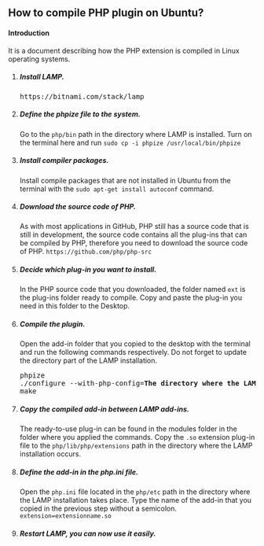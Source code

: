 <h2>How to compile PHP plugin on Ubuntu?</h2>
<h4>Introduction</h4>
It is a document describing how the PHP extension is compiled in Linux operating systems.

<ol>

<li>
<h5>Install LAMP.</h5>
<pre>https://bitnami.com/stack/lamp</pre>
</li>

<li>
<h5>Define the phpize file to the system.</h5>
Go to the <code>php/bin</code> path in the directory where LAMP is installed. Turn on the terminal here and run <code>sudo cp -i phpize /usr/local/bin/phpize</code>
</li>

<li>
<h5>Install compiler packages.</h5>
Install compile packages that are not installed in Ubuntu from the terminal with the <code>sudo apt-get install autoconf</code> command.
</li>

<li>
<h5>Download the source code of PHP.</h5>
As with most applications in GitHub, PHP still has a source code that is still in development, the source code contains all the plug-ins that can be compiled by PHP, therefore you need to download the source code of PHP. <code>https://github.com/php/php-src</code>
</li>

<li>
<h5>Decide which plug-in you want to install.</h5>
In the PHP source code that you downloaded, the folder named <code>ext</code> is the plug-ins folder ready to compile. Copy and paste the plug-in you need in this folder to the Desktop.
</li>

<li>
<h5>Compile the plugin.</h5>
Open the add-in folder that you copied to the desktop with the terminal and run the following commands respectively. Do not forget to update the directory part of the LAMP installation.
<pre>
phpize
./configure --with-php-config=<strong>The directory where the LAMP installation took</strong> place/php/bin/php-config
make
</pre>
</li>

<li>
<h5>Copy the compiled add-in between LAMP add-ins.</h5>
The ready-to-use plug-in can be found in the modules folder in the folder where you applied the commands. Copy the <code>.so</code> extension plug-in file to the <code>php/lib/php/extensions</code> path in the directory where the LAMP installation occurs.
</li>


<li>
<h5>Define the add-in in the php.ini file.</h5>
Open the <code>php.ini</code> file located in the <code>php/etc</code> path in the directory where the LAMP installation takes place. Type the name of the add-in that you copied in the previous step without a semicolon. <code>extension=extensionname.so</code>
</li>

<li>
<h5>Restart LAMP, you can now use it easily.
</li>
</ol>
